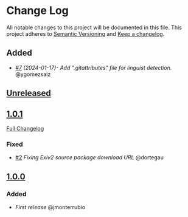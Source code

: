 # Change Log
All notable changes to this project will be documented in this file.
This project adheres to [Semantic Versioning](http://semver.org/) and [Keep a changelog](https://github.com/olivierlacan/keep-a-changelog).

## Added
- *[#7](https://github.com/idealista/exiv2-role/pull/7) (2024-01-17)- Add ".gitattributes" file for linguist detection.* @ygomezsaiz

## [Unreleased](https://github.com/idealista/exiv2-role/tree/develop)

## [1.0.1](https://github.com/idealista/exiv2-role/tree/1.0.1)
[Full Changelog](https://github.com/idealista/exiv2-role/compare/1.0.1...1.0.0)
### Fixed
- [#2](https://github.com/idealista/exiv2-role/issues/2) *Fixing Exiv2 source package download URL* @dortegau

## [1.0.0](https://github.com/idealista/exiv2-role/tree/1.0.0)
### Added
- *First release* @jmonterrubio
